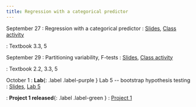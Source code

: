 ```yaml
---
title: Regression with a categorical predictor
---
```


September 27
: Regression with a categorical predictor
  : [Slides](https://sta112-f21.github.io/slides/lecture_16.html), [Class activity](https://sta112-f21.github.io/class_activities/ca_lecture_16.html)
  
: Textbook 3.3, 5

September 29
: Partitioning variability, F-tests
  : [Slides](#), [Class activity](#)

: Textbook 2.2, 3.3, 5

October 1
: **Lab**{: .label .label-purple } Lab 5 -- bootstrap hypothesis testing
  : [Slides](#), [Lab 5](#)

: **Project 1 released**{: .label .label-green }
  : [Project 1](#)
